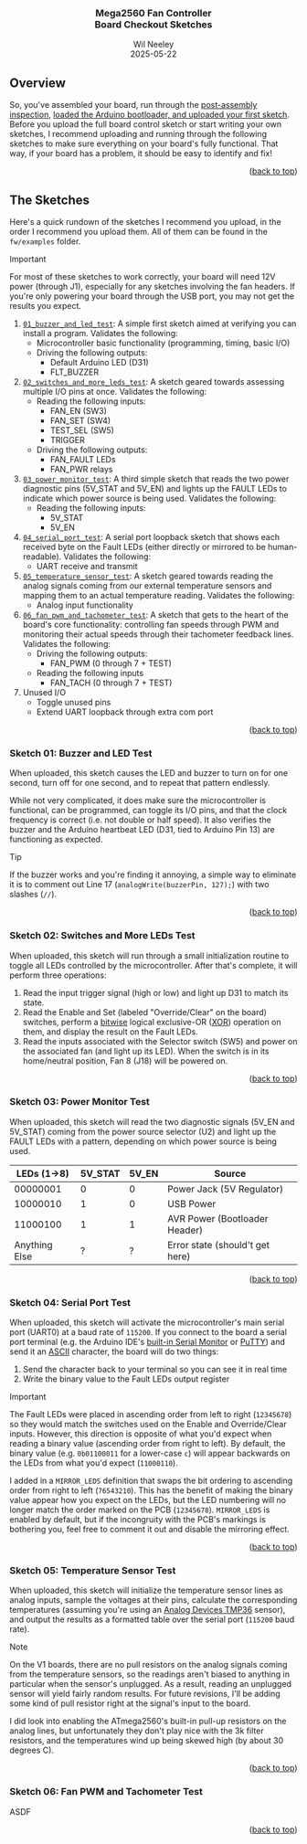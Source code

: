<!-- Improved compatibility of back to top link: See: https://github.com/othneildrew/Best-README-Template/pull/73 -->
<a id="readme-top"></a>
<!--
*** Hey there, welcome to my README File. Here's a couple helpful resources for writing up files like this:
*** - VS Code is super hepful for previewing files like this (CTRL + Shift + V).
*** - Alternatively, Notepad++ has a few plugins (e.g. MarkdownViewer++) that can preview files. 
*** - GitHub documentation (good for the basics): https://docs.github.com/en/get-started/writing-on-github/getting-started-with-writing-and-formatting-on-github/basic-writing-and-formatting-syntax
*** - Best-README-Template (lets you do sophisticated things): https://github.com/othneildrew/Best-README-template/blob/main/README.md
-->

<!-- Logo and Title Section -->
<br />
<div align="center">
  <!-- <a><img src="./img/board_populated_circuitmaker_rendering.jpg" alt="Logo" width="400" height="500"></a> -->
  <h3 align="center"><strong>
    Mega2560 Fan Controller <br />    
    Board Checkout Sketches
  </strong></h3>
  
  <p align="center">
    Wil Neeley
    <br />
    2025-05-22
  </p>
</div>


## Overview

So, you've assembled your board, run through the [post-assembly inspection](./hw_post_assembly_inspection.md), [loaded the Arduino bootloader, and uploaded your first sketch](./fw_loading_arduino_bootloader.md). Before you upload the full board control sketch or start writing your own sketches, I recommend uploading and running through the following sketches to make sure everything on your board's fully functional. That way, if your board has a problem, it should be easy to identify and fix!

<p align="right">(<a href="#readme-top">back to top</a>)</p>


## The Sketches

Here's a quick rundown of the sketches I recommend you upload, in the order I recommend you upload them. All of them can be found in the `fw/examples` folder.

> [!IMPORTANT]
>
> For most of these sketches to work correctly, your board will need 12V power (through J1), especially for any sketches involving the fan headers. If you're only powering your board through the USB port, you may not get the results you expect.

1. [`01_buzzer_and_led_test`](#sketch-01-buzzer-and-led-test): A simple first sketch aimed at verifying you can install a program. Validates the following:
    * Microcontroller basic functionality (programming, timing, basic I/O)
    * Driving the following outputs:
        * Default Arduino LED (D31)
        * FLT_BUZZER
2. [`02_switches_and_more_leds_test`](#sketch-02-switches-and-more-leds-test): A sketch geared towards assessing multiple I/O pins at once. Validates the following:
    * Reading the following inputs:
        * FAN_EN (SW3)
        * FAN_SET (SW4)
        * TEST_SEL (SW5)
        * TRIGGER
    * Driving the following outputs:
        * FAN_FAULT LEDs
        * FAN_PWR relays
3. [`03_power_monitor_test`](#sketch-03-power-monitor-test): A third simple sketch that reads the two power diagnostic pins (5V_STAT and 5V_EN) and lights up the FAULT LEDs to indicate which power source is being used. Validates the following:
    * Reading the following inputs:
        * 5V_STAT
        * 5V_EN
4. [`04_serial_port_test`](#sketch-04-serial-port-test):  A serial port loopback sketch that shows each received byte on the Fault LEDs (either directly or mirrored to be human-readable). Validates the following:
    * UART receive and transmit
5. [`05_temperature_sensor_test`](#sketch-05-temperature-sensor-test): A sketch geared towards reading the analog signals coming from our external temperature sensors and mapping them to an actual temperature reading. Validates the following:
    * Analog input functionality
6. [`06_fan_pwm_and_tachometer_test`](#sketch-06-fan-pwm-and-tachometer-test): A sketch that gets to the heart of the board's core functionality: controlling fan speeds through PWM and monitoring their actual speeds through their tachometer feedback lines. Validates the following:
    * Driving the following outputs:
        * FAN_PWM (0 through 7 + TEST)
    * Reading the following inputs
        * FAN_TACH (0 through 7 + TEST)
7. Unused I/O
    * Toggle unused pins
    * Extend UART loopback through extra com port


<p align="right">(<a href="#readme-top">back to top</a>)</p>



### Sketch 01: Buzzer and LED Test

When uploaded, this sketch causes the LED and buzzer to turn on for one second, turn off for one second, and to repeat that pattern endlessly. 

While not very complicated, it does make sure the microcontroller is functional, can be programmed, can toggle its I/O pins, and that the clock frequency is correct (i.e. not double or half speed). It also verifies the buzzer and the Arduino heartbeat LED (D31, tied to Arduino Pin 13) are functioning as expected.

> [!TIP]
>
> If the buzzer works and you're finding it annoying, a simple way to eliminate it is to comment out Line 17 (`analogWrite(buzzerPin, 127);`) with two slashes (`//`). 

<p align="right">(<a href="#readme-top">back to top</a>)</p>



### Sketch 02: Switches and More LEDs Test

When uploaded, this sketch will run through a small initialization routine to toggle all LEDs controlled by the microcontroller. After that's complete, it will perform three operations:

1. Read the input trigger signal (high or low) and light up D31 to match its state.
2. Read the Enable and Set (labeled "Override/Clear" on the board) switches, perform a [bitwise](https://en.wikipedia.org/wiki/Bitwise_operations_in_C) logical exclusive-OR ([XOR](https://en.wikipedia.org/wiki/XOR_gate)) operation on them, and display the result on the Fault LEDs. 
3. Read the inputs associated with the Selector switch (SW5) and power on the associated fan (and light up its LED). When the switch is in its home/neutral position, Fan 8 (J18) will be powered on.

<p align="right">(<a href="#readme-top">back to top</a>)</p>


### Sketch 03: Power Monitor Test

When uploaded, this sketch will read the two diagnostic signals (5V_EN and 5V_STAT) coming from the power source selector (U2) and light up the FAULT LEDs with a pattern, depending on which power source is being used. 

| LEDs (1->8) | 5V_STAT | 5V_EN | Source |
| -- | -- | -- | -- |
| 00000001 | 0 | 0 | Power Jack (5V Regulator) |
| 10000010 | 1 | 0 | USB Power |
| 11000100 | 1 | 1 | AVR Power (Bootloader Header) |
| Anything Else | ? | ? | Error state (should't get here) |

<p align="right">(<a href="#readme-top">back to top</a>)</p>



### Sketch 04: Serial Port Test

When uploaded, this sketch will activate the microcontroller's main serial port (UART0) at a baud rate of `115200`. If you connect to the board a serial port terminal (e.g. the Arduino IDE's [built-in Serial Monitor](https://docs.arduino.cc/software/ide-v2/tutorials/ide-v2-serial-monitor/) or [PuTTY](https://www.putty.org/)) and send it an [ASCII](https://www.ascii-code.com/) character, the board will do two things:

1. Send the character back to your terminal so you can see it in real time
2. Write the binary value to the Fault LEDs output register

> [!IMPORTANT]
>
> The Fault LEDs were placed in ascending order from left to right (`12345678`) so they would match the switches used on the Enable and Override/Clear inputs. However, this direction is opposite of what you'd expect when reading a binary value (ascending order from right to left). By default, the binary value (e.g. `0b01100011` for a lower-case `c`) will appear backwards on the LEDs from what you'd expect (`11000110`). 
>
> I added in a `MIRROR_LEDS` definition that swaps the bit ordering to ascending order from right to left (`76543210`). This has the benefit of making the binary value appear how you expect on the LEDs, but the LED numbering will no longer match the order marked on the PCB (`12345678`). `MIRROR_LEDS` is enabled by default, but if the incongruity with the PCB's markings is bothering you, feel free to comment it out and disable the mirroring effect.

<p align="right">(<a href="#readme-top">back to top</a>)</p>




### Sketch 05: Temperature Sensor Test

When uploaded, this sketch will initialize the temperature sensor lines as analog inputs, sample the voltages at their pins, calculate the corresponding temperatures (assuming you're using an [Analog Devices TMP36](https://www.analog.com/media/en/technical-documentation/data-sheets/tmp35_36_37.pdf) sensor), and output the results as a formatted table over the serial port (`115200` baud rate). 

> [!NOTE]
>
> On the V1 boards, there are no pull resistors on the analog signals coming from the temperature sensors, so the readings aren't biased to anything in particular when the sensor's unplugged. As a result, reading an unplugged sensor will yield fairly random results. For future revisions, I'll be adding some kind of pull resistor right at the signal's input to the board.
>
> I did look into enabling the ATmega2560's built-in pull-up resistors on the analog lines, but unfortunately they don't play nice with the 3k filter resistors, and the temperatures wind up being skewed high (by about 30 degrees C). 

<p align="right">(<a href="#readme-top">back to top</a>)</p>



### Sketch 06: Fan PWM and Tachometer Test

ASDF

<p align="right">(<a href="#readme-top">back to top</a>)</p>